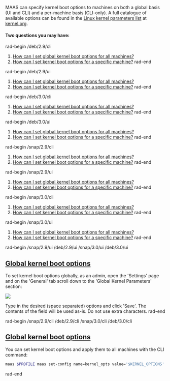 
MAAS can specify kernel boot options to machines on both a global basis (UI and CLI) and a per-machine basis (CLI-only). A full catalogue of available options can be found in the [Linux kernel parameters list](https://www.kernel.org/doc/html/latest/admin-guide/kernel-parameters.html) at [kernel.org](https://www.kernel.org).

#### Two questions you may have:

rad-begin /deb/2.9/cli
1. [How can I set global kernel boot options for all machines?](#heading--global-kernel-boot-options)
2. [How can I set kernel boot options for a specific machine?](/t/maas-tags-/deb/2.9/cli/2896#heading--per-node-kernel-boot-options)
rad-end

rad-begin /deb/2.9/ui
1. [How can I set global kernel boot options for all machines?](#heading--global-kernel-boot-options)
2. [How can I set kernel boot options for a specific machine?](/t/maas-tags-/deb/2.9/ui/2897#heading--per-node-kernel-boot-options)
rad-end

rad-begin /deb/3.0/cli
1. [How can I set global kernel boot options for all machines?](#heading--global-kernel-boot-options)
2. [How can I set kernel boot options for a specific machine?](/t/maas-tags-/deb/3.0/cli/4023#heading--per-node-kernel-boot-options)
rad-end

rad-begin /deb/3.0/ui
1. [How can I set global kernel boot options for all machines?](#heading--global-kernel-boot-options)
2. [How can I set kernel boot options for a specific machine?](/t/maas-tags-/deb/3.0/cli/4024#heading--per-node-kernel-boot-options)
rad-end

rad-begin /snap/2.9/cli
1. [How can I set global kernel boot options for all machines?](#heading--global-kernel-boot-options)
2. [How can I set kernel boot options for a specific machine?](/t/maas-tags-/snap/2.9/cli/2890#heading--per-node-kernel-boot-options)
rad-end

rad-begin /snap/2.9/ui
1. [How can I set global kernel boot options for all machines?](#heading--global-kernel-boot-options)
2. [How can I set kernel boot options for a specific machine?](/t/maas-tags-/snap/2.9/ui/2891#heading--per-node-kernel-boot-options)
rad-end

rad-begin /snap/3.0/cli
1. [How can I set global kernel boot options for all machines?](#heading--global-kernel-boot-options)
2. [How can I set kernel boot options for a specific machine?](/t/maas-tags-/snap/3.0/cli/4021#heading--per-node-kernel-boot-options)
rad-end

rad-begin /snap/3.0/ui
1. [How can I set global kernel boot options for all machines?](#heading--global-kernel-boot-options)
2. [How can I set kernel boot options for a specific machine?](/t/maas-tags-/snap/3.0/ui/4022#heading--per-node-kernel-boot-options)
rad-end

rad-begin   /snap/2.9/ui   /deb/2.9/ui /snap/3.0/ui /deb/3.0/ui 

<a href="#heading--global-kernel-boot-options"><h2 id="heading--global-kernel-boot-options">Global kernel boot options</h2></a>

To set kernel boot options globally, as an admin, open the 'Settings' page and on the 'General' tab scroll down to the 'Global Kernel Parameters' section:

<a href="https://assets.ubuntu.com/v1/8b793b6d-nodes-kernel-options__2.2_global.png" target = "_blank"><img src="https://assets.ubuntu.com/v1/8b793b6d-nodes-kernel-options__2.2_global.png"></a>

Type in the desired (space separated) options and click 'Save'. The contents of the field will be used as-is. Do not use extra characters.
rad-end

rad-begin   /snap/2.9/cli   /deb/2.9/cli /snap/3.0/cli /deb/3.0/cli 


<a href="#heading--cli"><h2 id="heading--cli">Global kernel boot options</h2></a>

You can set kernel boot options and apply them to all machines with the CLI command:

``` bash
maas $PROFILE maas set-config name=kernel_opts value='$KERNEL_OPTIONS'
```
rad-end
